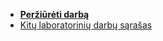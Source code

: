 - **[Peržiūrėti darbą](https://nbviewer.jupyter.org/github/Elijas/optimization-methods-lab/blob/master/lab.ipynb)**
- [Kitų laboratorinių darbų sąrašas](https://github.com/Elijas/statistikos-laboratoriniai-darbai)
